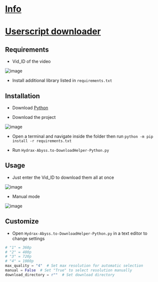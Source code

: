 # [Info](https://github.com/PatrickL546/How-to-download-hydrax-abyss.to)

# [Userscript downloader](https://github.com/PatrickL546/Hydrax-Abyss.to-DownloadHelper-Userscript)

## Requirements

- Vid_ID of the video

![image](https://github.com/PatrickL546/Hydrax-Abyss.to-DownloadHelper-Python/assets/75874561/5137b2f5-4c4a-45a9-bdc5-022de902a604)

- Install additional library listed in `requirements.txt`

## Installation

- Download [Python](https://www.python.org/)

- Download the project

![image](https://github.com/PatrickL546/Hydrax-Abyss.to-DownloadHelper-Python/assets/75874561/13cf5786-c03b-4653-8a67-278c682db6ea)

- Open a terminal and navigate inside the folder then run `python -m pip install -r requirements.txt`

- Run `Hydrax-Abyss.to-DownloadHelper-Python.py`

## Usage

- Just enter the Vid_ID to download them all at once

![image](https://github.com/PatrickL546/Hydrax-Abyss.to-DownloadHelper-Python/assets/75874561/56861fa5-8925-43bb-b3bf-1b845e725031)

- Manual mode

![image](https://github.com/PatrickL546/Hydrax-Abyss.to-DownloadHelper-Python/assets/75874561/37a38ad9-9c16-4902-aa80-8ee2e41a450e)

## Customize

- Open `Hydrax-Abyss.to-DownloadHelper-Python.py` in a text editor to change settings

```Python
# "1" = 360p
# "2" = 480p
# "3" = 720p
# "4" = 1080p
max_quality = "4"  # Set max resolution for automatic selection
manual = False  # Set "True" to select resolution manually
download_directory = r""  # Set download directory
```
